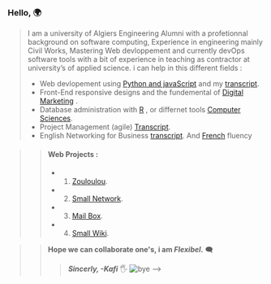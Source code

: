 
### Hello, 🌍

>I am a university of Algiers Engineering  Alumni with a profetionnal background on software computing,
Experience in engineering mainly Civil Works, Mastering Web devloppement and currently devOps software tools with a bit of experience in teaching as contractor at university’s of applied science.
>i can help in this different fields  :
>- Web devlopement using  [Python and javaScript](https://credentials.edx.org/credentials/7ca9badd84c344d593af5aeb759ad5c4/) and my [transcript](https://records.edx.org/90f4789c25494670ade712cc8b590f5c).
>- Front-End responsive designs and the fundemental of [Digital Marketing](https://skillshop.exceedlms.com/profiles/3339237f3b8b4100aefe8e0c4e032f4a) .
>- Database administration with  [R](https://courses.edx.org/certificates/4217a624e961448f83b408477323da42) , or differnet tools  [Computer Sciences](https://certificates.cs50.io/a8536a9a-99ea-40c9-a7d7-b9d18b188446.pdf?size=letter). 
>- Project Management (agile) [Transcript](https://credentials.edx.org/records/programs/shared/f0f85dca2e214b2fb8d050e021bf763b).
>- English Networking for Business [transcript](https://credentials.edx.org/records/programs/shared/b731cf9f921647d380e26199591234fd). And [French](https://www.credential.net/8707700a-69d6-4d96-91be-97362844f946?username=elhoups#gs.07frno) fluency 
 
>>#### Web Projects  :
>>- 1. [Zouloulou](https://youtu.be/adUXjfNohmw). 
>>- 2. [Small Network](https://www.youtube.com/watch?v=H5g-S4LF7rA). 
>>- 3. [Mail Box](https://youtu.be/8hLDxBDQugY). 
>>- 4. [Small Wiki](https://youtu.be/afFiHaY1WRg). 

>>**Hope we can collaborate one's, i am ***Flexibel***.** 🗨️
>>>***Sincerly, -Kafi*** 	🖐️  ![bye](https://upload.wikimedia.org/wikipedia/en/d/d8/Windows_11_Clippy_paperclip_emoji.png)
-->
